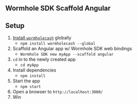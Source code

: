 ## Wormhole SDK Scaffold Angular

## Setup

1. [Install `wormholecash`](https://www.npmjs.com/package/wormholecash) globally
    * `npm install wormholecash --global`
2. Scaffold an Angular app w/ Wormhole SDK web bindings
    * `Wormhole SDK new myApp --scaffold angular`
3. `cd` in to the newly created app
    * `cd myApp`
4. Install dependencies
    * `npm install`
5. Start the app
    * `npm start`
6. Open a browser to `http://localhost:3000/`
7. Win
